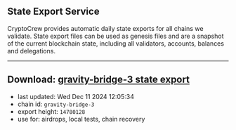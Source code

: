 ## State Export Service
CryptoCrew provides automatic daily state exports for all chains we validate. State export files can be used as genesis files and are a snapshot of the current blockchain state, including all validators, accounts, balances and delegations.

---
**Download: [gravity-bridge-3 state export](https://dl-eu2.ccvalidators.com/SERVICE/gravitybridge/gravity-bridge-3_export_14780128.json)**
---

- last updated: Wed Dec 11 2024 12:05:34
- chain id: `gravity-bridge-3`
- export height: `14780128`
- use for: airdrops, local tests, chain recovery
